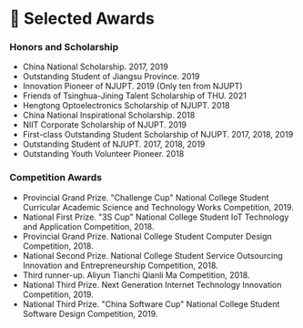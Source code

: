 # 📖 Selected Awards

### Honors and Scholarship
-	China National Scholarship. 2017, 2019
-	Outstanding Student of Jiangsu Province. 2019
-	Innovation Pioneer of NJUPT. 2019 (Only ten from NJUPT)
-	Friends of Tsinghua-Jining Talent Scholarship of THU. 2021
-	Hengtong Optoelectronics Scholarship of NJUPT. 2018
-	China National Inspirational Scholarship. 2018
-	NIIT Corporate Scholarship of NJUPT. 2019
-	First-class Outstanding Student Scholarship of NJUPT. 2017, 2018, 2019
-	Outstanding Student of NJUPT. 2017, 2018, 2019
-	Outstanding Youth Volunteer Pioneer. 2018

### Competition Awards
-   Provincial Grand Prize. "Challenge Cup" National College Student Curricular Academic Science and Technology Works Competition, 2019.
-   National First Prize. "3S Cup" National College Student IoT Technology and Application Competition, 2018.
-   Provincial Grand Prize. National College Student Computer Design Competition, 2018.
-   National Second Prize. National College Student Service Outsourcing Innovation and Entrepreneurship Competition, 2018.
-   Third runner-up. Aliyun Tianchi Qianli Ma Competition, 2018.
-   National Third Prize. Next Generation Internet Technology Innovation Competition, 2019.
-   National Third Prize. "China Software Cup" National College Student Software Design Competition, 2019.

